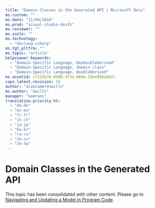 ```yaml
---
title: "Domain Classes in the Generated API | Microsoft Docs"
ms.custom: ""
ms.date: "11/04/2016"
ms.prod: "visual-studio-dev15"
ms.reviewer: ""
ms.suite: ""
ms.technology: 
  - "devlang-csharp"
ms.tgt_pltfrm: ""
ms.topic: "article"
helpviewer_keywords: 
  - "Domain-Specific Language, HasDoubleDerived"
  - "Domain-Specific Language, domain class"
  - "Domain-Specific Language, DoubleDerived"
ms.assetid: c7132b78-8508-4f3a-869e-19ee086ab62c
caps.latest.revision: 15
author: "alancameronwills"
ms.author: "awills"
manager: "kamrani"
translation.priority.ht: 
  - "de-de"
  - "es-es"
  - "fr-fr"
  - "it-it"
  - "ja-jp"
  - "ko-kr"
  - "ru-ru"
  - "zh-cn"
  - "zh-tw"
---
```

# Domain Classes in the Generated API
This topic has been consolidated with other content. Please go to [Navigating and Updating a Model in Program Code](../modeling/navigating-and-updating-a-model-in-program-code.md).